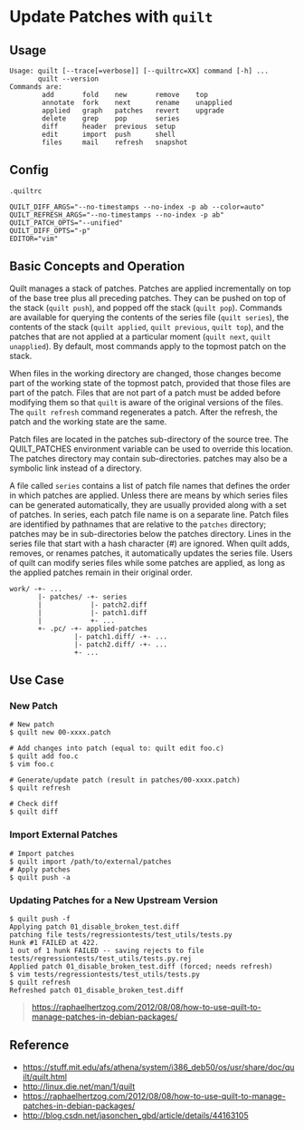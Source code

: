 # Update Patches with `quilt`

## Usage

```
Usage: quilt [--trace[=verbose]] [--quiltrc=XX] command [-h] ...
       quilt --version
Commands are:
        add       fold    new       remove    top
        annotate  fork    next      rename    unapplied
        applied   graph   patches   revert    upgrade
        delete    grep    pop       series
        diff      header  previous  setup
        edit      import  push      shell
        files     mail    refresh   snapshot
```

## Config

`.quiltrc`

```
QUILT_DIFF_ARGS="--no-timestamps --no-index -p ab --color=auto"
QUILT_REFRESH_ARGS="--no-timestamps --no-index -p ab"
QUILT_PATCH_OPTS="--unified"
QUILT_DIFF_OPTS="-p"
EDITOR="vim"
```

## Basic Concepts and Operation

Quilt manages a stack of patches. Patches are applied incrementally on top of the base tree plus all preceding patches. They can be pushed on top of the stack (`quilt push`), and popped off the stack (`quilt pop`). Commands are available for querying the contents of the series file (`quilt series`), the contents of the stack (`quilt applied`, `quilt previous`, `quilt top`), and the patches that are not applied at a particular moment (`quilt next`, `quilt unapplied`). By default, most commands apply to the topmost patch on the stack.

When files in the working directory are changed, those changes become part of the working state of the topmost patch, provided that those files are part of the patch. Files that are not part of a patch must be added before modifying them so that `quilt` is aware of the original versions of the files. The `quilt refresh` command regenerates a patch. After the refresh, the patch and the working state are the same.

Patch files are located in the patches sub-directory of the source tree. The QUILT_PATCHES environment variable can be used to override this location. The patches directory may contain sub-directories. patches may also be a symbolic link instead of a directory.

A file called `series` contains a list of patch file names that defines the order in which patches are applied. Unless there are means by which series files can be generated automatically, they are usually provided along with a set of patches. In series, each patch file name is on a separate line. Patch files are identified by pathnames that are relative to the `patches` directory; patches may be in sub-directories below the patches directory. Lines in the series file that start with a hash character (#) are ignored. When quilt adds, removes, or renames patches, it automatically updates the series file. Users of quilt can modify series files while some patches are applied, as long as the applied patches remain in their original order.

```
work/ -+- ...
       |- patches/ -+- series
       |            |- patch2.diff
       |            |- patch1.diff
       |            +- ...
       +- .pc/ -+- applied-patches
                |- patch1.diff/ -+- ...
                |- patch2.diff/ -+- ...
                +- ...
```

## Use Case

### New Patch

```
# New patch
$ quilt new 00-xxxx.patch

# Add changes into patch (equal to: quilt edit foo.c)
$ quilt add foo.c
$ vim foo.c

# Generate/update patch (result in patches/00-xxxx.patch)
$ quilt refresh

# Check diff
$ quilt diff
```

### Import External Patches

```
# Import patches
$ quilt import /path/to/external/patches
# Apply patches
$ quilt push -a
```

### Updating Patches for a New Upstream Version

```
$ quilt push -f
Applying patch 01_disable_broken_test.diff
patching file tests/regressiontests/test_utils/tests.py
Hunk #1 FAILED at 422.
1 out of 1 hunk FAILED -- saving rejects to file tests/regressiontests/test_utils/tests.py.rej
Applied patch 01_disable_broken_test.diff (forced; needs refresh)
$ vim tests/regressiontests/test_utils/tests.py    
$ quilt refresh
Refreshed patch 01_disable_broken_test.diff
```

> https://raphaelhertzog.com/2012/08/08/how-to-use-quilt-to-manage-patches-in-debian-packages/

## Reference

- https://stuff.mit.edu/afs/athena/system/i386_deb50/os/usr/share/doc/quilt/quilt.html
- http://linux.die.net/man/1/quilt
- https://raphaelhertzog.com/2012/08/08/how-to-use-quilt-to-manage-patches-in-debian-packages/
- http://blog.csdn.net/jasonchen_gbd/article/details/44163105
